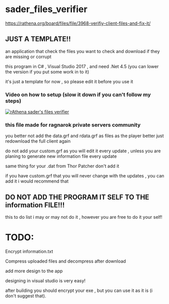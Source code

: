 # sader_files_verifier

https://rathena.org/board/files/file/3968-verifiy-client-files-and-fix-it/

## JUST A TEMPLATE!!

an application that check the files you want to check and download if they are missing or corrupt

this program in C# , Visual Studio 2017 , and need .Net 4.5 (you can lower the version if you put some work in to it)

it's just a template for now , so please edit it before you use it

### Video on how to setup (slow it down if you can't follow my steps)

[![rAthena sader's files verifier](https://i.ytimg.com/vi/-tL8g4JS6PU/hqdefault.jpg)](https://youtu.be/-tL8g4JS6PU "rAthena sader's files verifier")

### this file made for ragnarok private servers community

you better not add the data.grf and rdata.grf as files as the player better just redownload the full client again

do not add your custom.grf as you will edit it every update , unless you are planing to generate new information file every update

same thing for your .dat from Thor Patcher don't add it

if you have custom.grf that you will never change with the updates , you can add it i would recommend that


## DO NOT ADD THE PROGRAM IT SELF TO THE information FILE!!!


this to do list i may or may not do it , however you are free to do it your self!

# TODO:

Encrypt information.txt

Compress uploaded files and decompress after download

add more design to the app

designing in visual studio is very easy!

after building you should encrypt your exe , but you can use it as it is (i don't suggest that).
